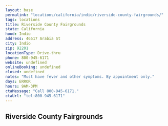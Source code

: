 ```yaml
---
layout: base
permalink: "locations/california/indio/riverside-county-fairgrounds/"
tags: locations
title: Riverside County Fairgrounds
state: California
hood: Indio
address: 46517 Arabia St
city: Indio
zip: 92201
locationType: Drive-thru
phone: 800-945-6171
website: undefined
onlineBooking: undefined
closed: undefined
notes: "Must have fever and other symptoms. By appointment only."
days: ERROR
hours: 9AM-3PM
ctaMessage: "Call 800-945-6171."
ctaUrl: "tel:800-945-6171"
---
```

## Riverside County Fairgrounds